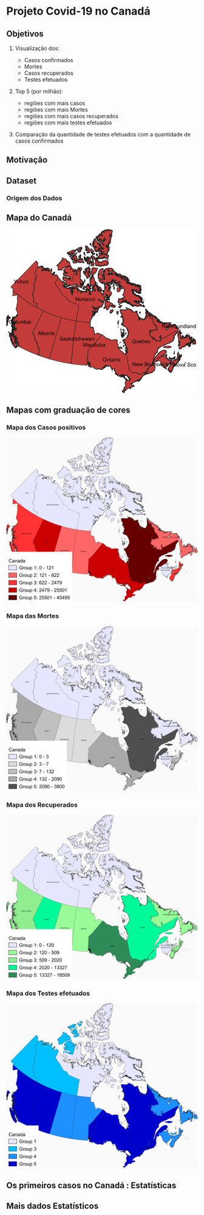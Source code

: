 # **Projeto Covid-19 no Canadá**

## Objetivos
1. Visualização dos:
   - Casos confirmados
   - Mortes
   - Casos recuperados
   - Testes efetuados

2. Top 5 (por milhão):
   - regiões com mais casos
   - regiões com mais Mortes
   - regiões com mais casos recuperados
   - regiões com mais testes efetuados

3. Comparação da quantidade de testes efetuados com a quantidade de casos confirmados

## **Motivação**

## **Dataset**

### **Origem dos Dados**

## **Mapa do Canadá**

![Mapa_Canada](https://github.com/carolina55/Epidemiologia_SIG/blob/master/Projeto_COVID19/fig/mapaCanada.png)

## **Mapas com graduação de cores**

### **Mapa dos Casos positivos**
![Mapa Positivos](https://github.com/carolina55/Epidemiologia_SIG/blob/master/Projeto_COVID19/fig/casosCanada.png)

   
### **Mapa das Mortes**
![Mapa_Mortes](https://github.com/carolina55/Epidemiologia_SIG/blob/master/Projeto_COVID19/fig/mortesCanada.png)

### **Mapa dos Recuperados**
![Mapa_recuperados](https://github.com/carolina55/Epidemiologia_SIG/blob/master/Projeto_COVID19/fig/recuperadosCanada.png)

### **Mapa dos Testes efetuados**
![Mapa_testes](https://github.com/carolina55/Epidemiologia_SIG/blob/master/Projeto_COVID19/fig/testesCanada.png)

## Os primeiros casos no Canadá : Estatísticas

## Mais dados Estatísticos
